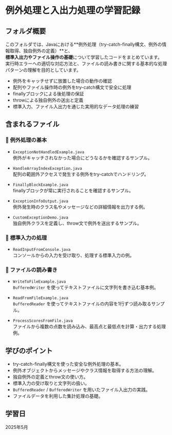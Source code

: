 # 例外処理と入出力処理の学習記録

## フォルダ概要

このフォルダでは、Javaにおける**例外処理（try-catch-finally構文、例外の情報取得、独自例外の定義）**と、  
**標準入出力やファイル操作の基礎**について学習したコードをまとめています。  
実行時エラーへの適切な対応方法と、ファイルの読み書きに関する基本的な処理パターンの理解を目的としています。

- 例外をキャッチせずに放置した場合の動作の確認  
- 配列やファイル操作時の例外をtry-catch構文で安全に処理  
- finallyブロックによる後処理の保証  
- throwによる独自例外の送出と定義  
- 標準入力、ファイル入出力を通じた実用的なデータ処理の練習  

## 含まれるファイル

### 🔸 例外処理の基本

- `ExceptionNotHandledExample.java`  
  例外がキャッチされなかった場合にどうなるかを確認するサンプル。

- `HandleArrayIndexException.java`  
  配列の範囲外アクセスで発生する例外をtry-catchでハンドリング。

- `FinallyBlockExample.java`  
  finallyブロックが常に実行されることを確認するサンプル。

- `ExceptionInfoOutput.java`  
  例外発生時のクラス名やメッセージなどの詳細情報を出力する例。

- `CustomExceptionDemo.java`  
  独自例外クラスを定義し、throw文で例外を送出するサンプル。

### 🔸 標準入力の処理

- `ReadInputFromConsole.java`  
  コンソールからの入力を受け取り、処理する標準入力の例。

### 🔸 ファイルの読み書き

- `WriteToFileExample.java`  
  `BufferedWriter` を使ってテキストファイルに文字列を書き込む基本例。

- `ReadFromFileExample.java`  
  `BufferedReader` を使ってテキストファイルの内容を1行ずつ読み取るサンプル。

- `ProcessScoresFromFile.java`  
  ファイルから複数の点数を読み込み、最高点と最低点を計算・出力する処理例。

## 学びのポイント

- try-catch-finally構文を使った安全な例外処理の基本。  
- 例外オブジェクトからメッセージやクラス情報を取得する方法の理解。  
- 独自例外の定義とthrow文の使い方。  
- 標準入力の受け取りと文字列の扱い。  
- `BufferedReader` / `BufferedWriter` を用いたファイル入出力の実践。  
- ファイルデータを利用した集計処理の基礎。

## 学習日

2025年5月
